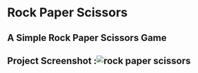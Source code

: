 # Rock Paper Scissors

## A Simple Rock Paper Scissors Game

## Project Screenshot :![rock paper scissors](https://github.com/NoumanIsmail/rock-paper-scissors/assets/106505606/420e8b5a-b6d5-491e-8c77-ca87d6707c1a)
